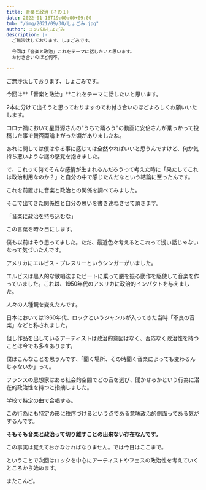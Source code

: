 ```yaml
---
title: 音楽と政治（その１）
date: 2022-01-16T19:00:00+09:00
tmb: "/img/2021/09/30/しょごみ.jpg"
author: コンパルしょごみ
description: |-
  ご無沙汰しております、しょごみです。

  今回は「音楽と政治」これをテーマに話したいと思います。
  お付き合いのほど何卒。

---
```

ご無沙汰しております、しょごみです。

今回は**「音楽と政治」**これをテーマに話したいと思います。

2本に分けて出そうと思っておりますのでお付き合いのほどよろしくお願いいたします。

コロナ禍において星野源さんの"うちで踊ろう"の動画に安倍さんが乗っかって投稿した事で賛否両論上がった頃がありましたね。

あれに関しては僕はやる事に感じては全然やればいいと思うんですけど、何か気持ち悪いような謎の感覚を抱きました。

で、これって何でそんな感情が生まれるんだろうって考えた時に「果たしてこれは政治利用なのか？」と自分の中で感じたんだなという結論に至ったんです。

これを前置きに音楽と政治との関係を調べてみました。

そこで出てきた関係性と自分の思いを書き連ねさせて頂きます。

「音楽に政治を持ち込むな」

この言葉を時々目にします。

僕も以前はそう思ってました。ただ、最近色々考えるとこれって浅い話じゃないなって気づいたんです。

アメリカにエルビス・プレスリーというシンガーがいました。

エルビスは黒人的な歌唱法またビートに乗って腰を振る動作を駆使して音楽を作っていました。これは、1950年代のアメリカに政治的インパクトを与えました。

人々の人種観を変えたんです。

日本においては1960年代、ロックというジャンルが入ってきた当時「不良の音楽」などと称されました。

但し作品を出しているアーティストは政治的意図はなく、否応なく政治性を持つことは今でも多々あります。

僕はこんなことを思うんです、「聞く場所、その時聞く音楽によっても変わるんじゃないか」って。

フランスの思想家はある社会的空間でどの音を選び、聞かせるかという行為に潜在的政治性を持つと指摘しました。

学校で特定の曲で合唱する。

この行為にも特定の形に秩序づけるという点である意味政治的側面ってある気がするんです。

**そもそも音楽と政治って切り離すことの出来ない存在なんです。**

この事実は覚えておかなければなりません。では今日はここまで。

ということで次回はロックを中心にアーティストやフェスの政治性を考えていくところから始めます。

またこんど。